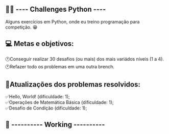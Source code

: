 ##  👨‍💻 ---- Challenges Python ----

 Alguns exercícios em Python, onde eu treino programação para competição. 😁 
##
## 💻 Metas e objetivos:

🕐Conseguir realizar 30 desafios (ou mais) dos mais variádos níveis (1 a 4). <br>
🕐Refazer todo os problemas em uma outra brench. <br>

## 
## 🧠Atualizações dos problemas resolvidos:

 ✅Hello, World! (dificuldade: 1); <br>
 ✅Operações de Matemática Básica (dificuldade: 1); <br>
 ✅Desafio de Condição (dificuldade: 1); <br>

 ##
 ## 📅 ---------- Working ---------- 
